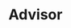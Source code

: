 ---
layout: member
weight: 9000
name: Abhishek Lekhi
title: Advisor
img: /assets/images/members/abhi.jpg
email: a.lekhi@alumni.ubc.ca
biography: >
  Abhishek Lekhi is currently a third year chemical engineering student who is away for a co-op work term. He has been involved in the early stages of creating Envision and continues to help out the admin team when possible. Previously Abhishek was the co-captain for the Junior Chem-E-Car and competed at Oregon State University with the team in 2017. Along with the Chem-E-Car team, Abhishek was one of the first members of the Algae team and presented a research poster at Clean Energy BC's Generate Conference. Abhishek looks forward to returning to UBC in September 2018 to once again be a part of the hands on design of the Chem-E-Car.
linkedin: https://www.linkedin.com/in/abhishek-lekhi/
---
